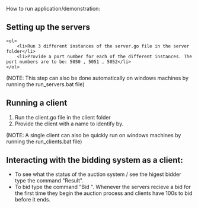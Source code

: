 How to run application/demonstration:

## Setting up the servers
    <ol>
        <li>Run 3 different instances of the server.go file in the server folder</li>
        <li>Provide a port number for each of the different instances. The port numbers are to be: 5050 , 5051 , 5052</li>
    </ol>
(NOTE: This step can also be done automatically on windows machines by running the run_servers.bat file)

## Running a client
<ol>
    <li>Run the client.go file in the client folder</li>
    <li>Provide the client with a name to identify by.</li>
</ol>   
(NOTE: A single client can also be quickly run on windows machines by running the run_clients.bat file)

## Interacting with the bidding system as a client:
- To see what the status of the auction system / see the higest bidder type the command "Result".
- To bid type the command "Bid <Amount>". Whenever the servers recieve a bid for the first time they begin the auction process and clients have 100s to bid before it ends.